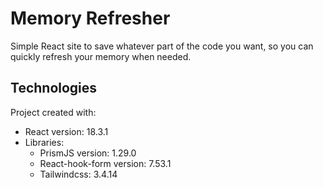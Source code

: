 # Memory Refresher

Simple React site to save whatever part of the code you want, so you can quickly refresh your memory when needed.


## Technologies

Project created with:

- React version: 18.3.1
- Libraries:
  - PrismJS version: 1.29.0
  - React-hook-form version: 7.53.1
  - Tailwindcss: 3.4.14
